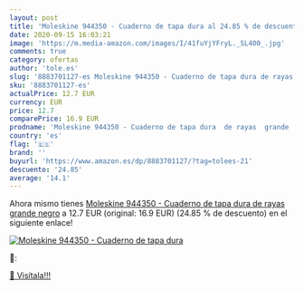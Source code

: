 ```yaml
---
layout: post
title: 'Moleskine 944350 - Cuaderno de tapa dura al 24.85 % de descuento'
date: 2020-09-15 16:03:21
image: 'https://m.media-amazon.com/images/I/41fuYjYFryL._SL400_.jpg'
comments: true
category: ofertas
author: 'tole.es'
slug: '8883701127-es Moleskine 944350 - Cuaderno de tapa dura de rayas grande...'
sku: '8883701127-es'
actualPrice: 12.7 EUR
currency: EUR
price: 12.7
comparePrice: 16.9 EUR
prodname: 'Moleskine 944350 - Cuaderno de tapa dura  de rayas  grande  negro'
country: 'es'
flag: '🇪🇸'
brand: ''
buyurl: 'https://www.amazon.es/dp/8883701127/?tag=tolees-21'
descuento: '24.85'
average: '14.1'
---
```


Ahora mismo tienes [Moleskine 944350 - Cuaderno de tapa dura  de rayas  grande  negro](https://www.amazon.es/dp/8883701127/?tag=tolees-21) a 12.7 EUR (original: 16.9 EUR) (24.85 %  de descuento) en el siguiente enlace!

[![Moleskine 944350 - Cuaderno de tapa dura](https://m.media-amazon.com/images/I/41fuYjYFryL._SL400_.jpg)](https://www.amazon.es/dp/8883701127/?tag=tolees-21)

🔎:


[🛒 Visítala!!!](https://www.amazon.es/dp/8883701127/?tag=tolees-21)
